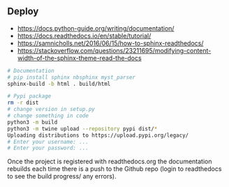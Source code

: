 ## Deploy

- https://docs.python-guide.org/writing/documentation/
- https://docs.readthedocs.io/en/stable/tutorial/
- https://samnicholls.net/2016/06/15/how-to-sphinx-readthedocs/
- https://stackoverflow.com/questions/23211695/modifying-content-width-of-the-sphinx-theme-read-the-docs


```bash
# Documentation
# pip install sphinx nbsphinx myst_parser
sphinx-build -b html . build/html

# Pypi package
rm -r dist
# change version in setup.py
# change something in code
python3 -m build
python3 -m twine upload --repository pypi dist/*
Uploading distributions to https://upload.pypi.org/legacy/
# Enter your username: ...
# Enter your password: ...
```

Once the project is registered with readthedocs.org the documentation rebuilds each time there is a push to the Github repo (login to readthedocs to see the build progress/ any errors).

